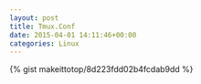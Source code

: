 ```yaml
---
layout: post                                                                                                              
title: Tmux.Conf                                                                                                                       
date: 2015-04-01 14:11:46+00:00                                                                                                                        
categories: Linux                                                                                                                
---                                                                                                                              
```


{% gist makeittotop/8d223fdd02b4fcdab9dd %}                                                                                                           

